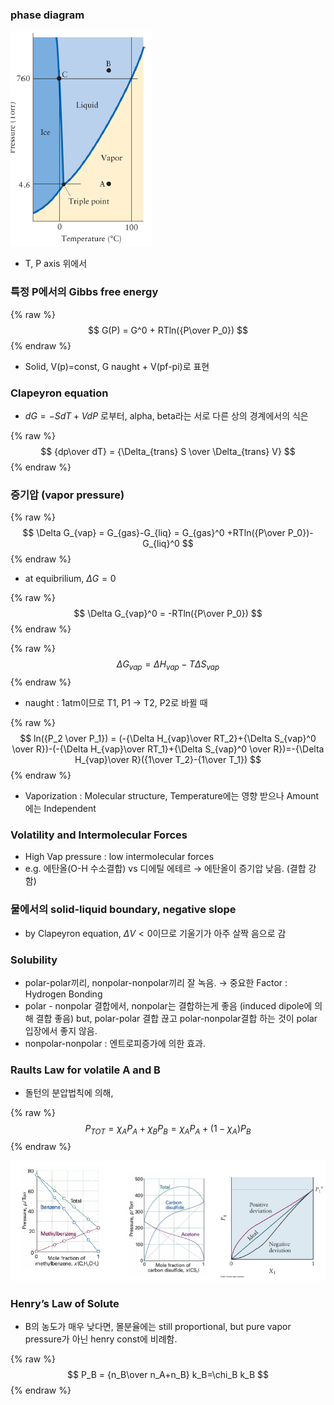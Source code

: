 
### phase diagram


![](/assets/img/2021-12-06-[일반화학]-Lec-07---Physical-Equilibrium.md/0.png)

- T, P axis 위에서

### 특정 P에서의 Gibbs free energy


{% raw %}
$$
G(P) = G^0 + RTln({P\over P_0})
$$
{% endraw %}


- Solid, V(p)=const, G naught + V(pf-pi)로 표현

### Clapeyron equation

- $dG = −SdT + VdP$ 로부터, alpha, beta라는 서로 다른 상의 경계에서의 식은

{% raw %}
$$
{dp\over dT} = {\Delta_{trans} S \over \Delta_{trans} V}
$$
{% endraw %}



### 증기압 (vapor pressure)


{% raw %}
$$
\Delta G_{vap} = G_{gas}-G_{liq} = G_{gas}^0 +RTln({P\over P_0})-G_{liq}^0
$$
{% endraw %}


- at equibrilium, _ΔG_ = 0

{% raw %}
$$
\Delta G_{vap}^0 = -RTln({P\over P_0})
$$
{% endraw %}



{% raw %}
$$
\Delta G_{vap} = \Delta H_{vap} - T\Delta S_{vap}
$$
{% endraw %}


- naught : 1atm이므로 T1, P1 → T2, P2로 바뀔 때

{% raw %}
$$
ln({P_2 \over P_1}) = (-{\Delta H_{vap}\over RT_2}+{\Delta S_{vap}^0 \over R})-(-{\Delta H_{vap}\over RT_1}+{\Delta S_{vap}^0 \over R})=-{\Delta H_{vap}\over R}({1\over T_2}-{1\over T_1})
$$
{% endraw %}


- Vaporization : Molecular structure, Temperature에는 영향 받으나 Amount에는 Independent

### Volatility and Intermolecular Forces

- High Vap pressure : low intermolecular forces
- e.g. 에탄올(O-H 수소결합) vs 디에틸 에테르 → 에탄올이 증기압 낮음. (결합 강함)

### 물에서의 solid-liquid boundary, negative slope

- by Clapeyron equation, _ΔV_ < 0이므로 기울기가 아주 살짝 음으로 감

### Solubility

- polar-polar끼리, nonpolar-nonpolar끼리 잘 녹음. → 중요한 Factor : Hydrogen Bonding
- polar - nonpolar 결합에서, nonpolar는 결합하는게 좋음 (induced dipole에 의해 결합 좋음) but, polar-polar 결합 끊고 polar-nonpolar결합 하는 것이 polar 입장에서 좋지 않음.
- nonpolar-nonpolar : 엔트로피증가에 의한 효과.

### Raults Law for volatile A and B

- 돌턴의 분압법칙에 의해,

{% raw %}
$$
P_{TOT} = \chi_A P_{A}+\chi_B P_{B} = \chi_A P_{A}+(1-\chi_A) P_{B}
$$
{% endraw %}



![](/assets/img/2021-12-06-[일반화학]-Lec-07---Physical-Equilibrium.md/1.png)


### Henry’s Law of Solute

- B의 농도가 매우 낮다면, 몰분율에는 still proportional, but pure vapor pressure가 아닌 henry const에 비례함.

{% raw %}
$$
P_B = {n_B\over n_A+n_B} k_B=\chi_B k_B
$$
{% endraw %}


<script>
  window.MathJax = {
    tex: {
      macros: {
        R: "\\\\mathbb{R}",
        N: "\\\\mathbb{N}",
        Z: "\\\\mathbb{Z}",
        Q: "\\\\mathbb{Q}",
        C: "\\\\mathbb{C}",
        proj: "\\\\operatorname{proj}",
        rank: "\\\\operatorname{rank}",
        im: "\\\\operatorname{im}",
        dom: "\\\\operatorname{dom}",
        codom: "\\\\operatorname{codom}",
        argmax: "\\\\operatorname*{arg\\,max}",
        argmin: "\\\\operatorname*{arg\\,min}",
        "\\{": "\\\\lbrace",
        "\\}": "\\\\rbrace",
        sub: "\\\\subset",
        sup: "\\\\supset",
        sube: "\\\\subseteq",
        supe: "\\\\supseteq"
      },
      tags: "ams",
      strict: false, 
      inlineMath: [["$", "$"], ["\\\\(", "\\\\)"]],
      displayMath: [["$$", "$$"], ["\\\\[", "\\\\]"]]
    },
    options: {
      skipHtmlTags: ["script", "noscript", "style", "textarea", "pre"]
    }
  };
</script>
<script async src="https://cdn.jsdelivr.net/npm/mathjax@3/es5/tex-mml-chtml.js"></script>

